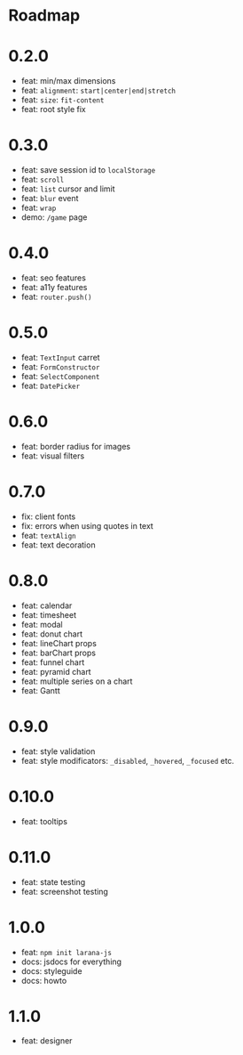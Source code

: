 # Roadmap

# 0.2.0

- feat: min/max dimensions
- feat: `alignment`: `start|center|end|stretch`
- feat: `size`: `fit-content`
- feat: root style fix

# 0.3.0

- feat: save session id to `localStorage`
- feat: `scroll`
- feat: `list` cursor and limit
- feat: `blur` event
- feat: `wrap`
- demo: `/game` page

# 0.4.0

- feat: seo features
- feat: a11y features
- feat: `router.push()`

# 0.5.0

- feat: `TextInput` carret
- feat: `FormConstructor`
- feat: `SelectComponent`
- feat: `DatePicker`

# 0.6.0

- feat: border radius for images
- feat: visual filters

# 0.7.0

- fix: client fonts
- fix: errors when using quotes in text
- feat: `textAlign`
- feat: text decoration

# 0.8.0

- feat: calendar
- feat: timesheet
- feat: modal
- feat: donut chart
- feat: lineChart props
- feat: barChart props
- feat: funnel chart
- feat: pyramid chart
- feat: multiple series on a chart
- feat: Gantt

# 0.9.0

- feat: style validation
- feat: style modificators: `_disabled`, `_hovered`, `_focused` etc.

# 0.10.0

- feat: tooltips

# 0.11.0

- feat: state testing
- feat: screenshot testing

# 1.0.0

- feat: `npm init larana-js`
- docs: jsdocs for everything
- docs: styleguide
- docs: howto

# 1.1.0

- feat: designer
